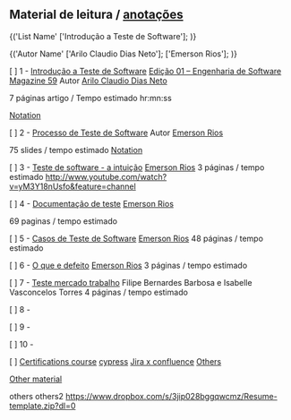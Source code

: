 ## Material de leitura / [anotações](https://www.evernote.com/shard/s623/sh/474db184-f844-a4d8-75a6-ba5cff415fd0/b4ac3b4b940fb0937498a0cbafb5c116)

<colapse>

<!-- Model exemple
$number$ - "Article Name" (link pages/download area)
"local editian"
"autor name"
"previsible time / description space"

[Notations] -->

{('List Name'
['Introdução a Teste de Software'];
)}


{('Autor Name'
['Arilo Claudio Dias Neto'];
['Emerson Rios'];
)}

<colapse/>


[ ] 1 - [Introdução a Teste de Software](https://drive.google.com/drive/folders/1mBAfs26plire1A9P7u5eZ52VVgYBTg5i?usp=sharing)
[Edição 01 – Engenharia de Software Magazine 59](https://www.devmedia.com.br/revista-engenharia-de-software/8028)
Autor [Arilo Claudio Dias Neto](https://www.researchgate.net/profile/Arilo-Neto)

7 páginas artigo / Tempo estimado hr:mn:ss

[Notation]()

<!-- ///Definições do IEEE:
- Físico - *Defeito* - instrução ou comando incorretos
- Informação - **Erro** - desvio da especificação
- Usuário - **Falha** - Processamento incorreto e comportamento inconsistente 
 -->



[ ] 2 - [Processo de Teste de Software](https://drive.google.com/open?id=1Hea5QYoBeqoN14hrvnyqiuwCK4DVL2ub)
Autor [Emerson Rios](http://www.emersonrios.eti.br/)

75 slides / tempo estimado 
[Notation]()


[ ] 3 - [Teste de software - a intuição]()
[Emerson Rios](http://www.emersonrios.eti.br/)
3 páginas / tempo estimado 
http://www.youtube.com/watch?v=yM3Y18nUsfo&feature=channel

[ ] 4 - [Documentação de teste]()
[Emerson Rios](http://www.emersonrios.eti.br/)

69 paginas / tempo estimado 

[ ] 5 - [Casos de Teste de Software]()
[Emerson Rios](http://www.emersonrios.eti.br/)
48 páginas / tempo estimado 

[ ] 6 - [O que e defeito]()
[Emerson Rios](http://www.emersonrios.eti.br/)
3 páginas / tempo estimado 

[ ] 7 - [Teste mercado trabalho]()
Filipe Bernardes Barbosa e Isabelle Vasconcelos Torres
4 páginas / tempo estimado 

[ ] 8 - []()

[ ] 9 - []()

[ ] 10 - []()

[ ] [Certifications course]()
[cypress]()
[Jira x confluence]()
[Others]()

[Other material]()




others
others2
https://www.dropbox.com/s/3jip028bggqwcmz/Resume-template.zip?dl=0